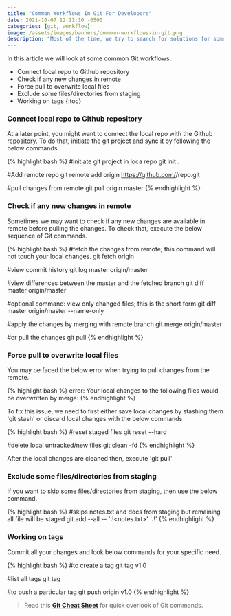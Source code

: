 ```yaml
---
title: "Common Workflows In Git For Developers"
date: 2021-10-07 12:11:10 -0500
categories: [git, workflow]
image: /assets/images/banners/common-workflows-in-git.png
description: "Most of the time, we try to search for solutions for some common Git problems. I started compiling them on this page; it might help you understand or learn more about Git."
---
```


In this article we will look at some common Git workflows.

* Connect local repo to Github repository
* Check if any new changes in remote
* Force pull to overwrite local files
* Exclude some files/directories from staging
* Working on tags
{:toc}

### Connect local repo to Github repository

At a later point, you might want to connect the local repo with the Github repository. To do that, initiate the git project and sync it by following the below commands.

{% highlight bash %}
#initiate git project in loca repo
git init .

#Add remote repo
git remote add origin https://github.com/<user>/repo.git

#pull changes from remote
git pull origin master
{% endhighlight %}

### Check if any new changes in remote

Sometimes we may want to check if any new changes are available in remote before pulling the changes. To check that, execute the below sequence of Git commands.

{% highlight bash %}
#fetch the changes from remote; this command will not touch your local changes.
git fetch origin

#view commit history
git log master origin/master

#view differences between the master and the fetched branch
git diff master origin/master

#optional command: view only changed files; this is the short form
git diff master origin/master --name-only

#apply the changes by merging with remote branch
git merge origin/master

#or pull the changes
git pull
{% endhighlight %}

### Force pull to overwrite local files

You may be faced the below error when trying to pull changes from the remote.

{% highlight bash %}
error: Your local changes to the following files would be overwritten by merge:
{% endhighlight %}

To fix this issue, we need to first either save local changes by stashing them 'git stash' or discard local changes with the below commands

{% highlight bash %}
#reset staged files
git reset --hard

#delete local untracked/new files
git clean -fd
{% endhighlight %}

After the local changes are cleaned then, execute 'git pull'

### Exclude some files/directories from staging

If you want to skip some files/directories from staging, then use the below command. 

{% highlight bash %}
#skips notes.txt and docs from staging but remaining all file will be staged
git add --all -- ':!<notes.txt>' ':!<docs>'
{% endhighlight %}

### Working on tags

Commit all your changes and look below commands for your specific need.

{% highlight bash %}
#to create a tag
git tag v1.0

#list all tags
git tag

#to push a particular tag
git push origin v1.0
{% endhighlight %}

> Read this **[Git Cheat Sheet]({{site.baseurl}}/pages/cheat-sheets/git-cheat-sheet/)**  for quick overlook of Git commands.
